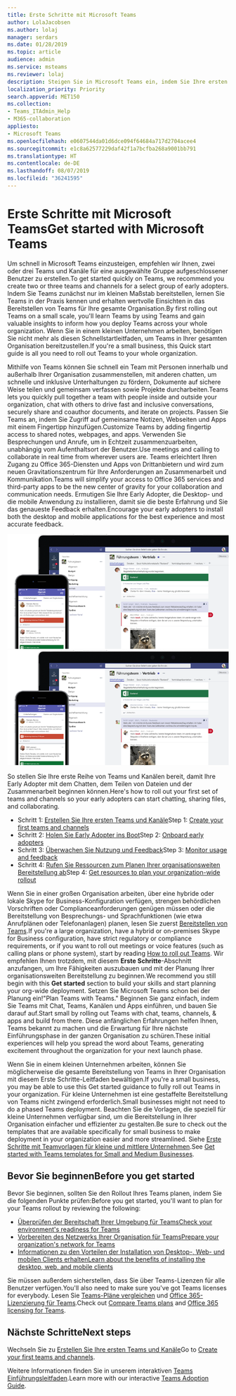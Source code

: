 ```yaml
---
title: Erste Schritte mit Microsoft Teams
author: LolaJacobsen
ms.author: lolaj
manager: serdars
ms.date: 01/28/2019
ms.topic: article
audience: admin
ms.service: msteams
ms.reviewer: lolaj
description: Steigen Sie in Microsoft Teams ein, indem Sie Ihre ersten Teams und Kanäle bereitstellen, damit Sie Erfahrung in Teams aufbauen, bevor Sie es auf breiter Basis in der Organisation einführen.
localization_priority: Priority
search.appverid: MET150
ms.collection:
- Teams_ITAdmin_Help
- M365-collaboration
appliesto:
- Microsoft Teams
ms.openlocfilehash: e0607544da01d6dce094f64684a717d2704acee4
ms.sourcegitcommit: e1c8a62577229daf42f1a7bcfba268a9001bb791
ms.translationtype: HT
ms.contentlocale: de-DE
ms.lasthandoff: 08/07/2019
ms.locfileid: "36241595"
---
```

# <a name="get-started-with-microsoft-teams"></a><span data-ttu-id="a6255-103">Erste Schritte mit Microsoft Teams</span><span class="sxs-lookup"><span data-stu-id="a6255-103">Get started with Microsoft Teams</span></span>

<span data-ttu-id="a6255-104">Um schnell in Microsoft Teams einzusteigen, empfehlen wir Ihnen, zwei oder drei Teams und Kanäle für eine ausgewählte Gruppe aufgeschlossener Benutzer zu erstellen.</span><span class="sxs-lookup"><span data-stu-id="a6255-104">To get started quickly on Teams, we recommend you create two or three teams and channels for a select group of early adopters.</span></span> <span data-ttu-id="a6255-105">Indem Sie Teams zunächst nur im kleinen Maßstab bereitstellen, lernen Sie Teams in der Praxis kennen und erhalten wertvolle Einsichten in das Bereitstellen von Teams für Ihre gesamte Organisation.</span><span class="sxs-lookup"><span data-stu-id="a6255-105">By first rolling out Teams on a small scale, you'll learn Teams by using Teams and gain valuable insights to inform how you deploy Teams across your whole organization.</span></span> <span data-ttu-id="a6255-106">Wenn Sie in einem kleinen Unternehmen arbeiten, benötigen Sie nicht mehr als diesen Schnellstartleitfaden, um Teams in Ihrer gesamten Organisation bereitzustellen.</span><span class="sxs-lookup"><span data-stu-id="a6255-106">If you're a small business, this Quick start guide is all you need to roll out Teams to your whole organization.</span></span>


<span data-ttu-id="a6255-107">Mithilfe von Teams können Sie schnell ein Team mit Personen innerhalb und außerhalb Ihrer Organisation zusammenstellen, mit anderen chatten, um schnelle und inklusive Unterhaltungen zu fördern, Dokumente auf sichere Weise teilen und gemeinsam verfassen sowie Projekte durcharbeiten.</span><span class="sxs-lookup"><span data-stu-id="a6255-107">Teams lets you quickly pull together a team with people inside and outside your organization, chat with others to drive fast and inclusive conversations, securely share and coauthor documents, and iterate on projects.</span></span> <span data-ttu-id="a6255-108">Passen Sie Teams an, indem Sie Zugriff auf gemeinsame Notizen, Webseiten und Apps mit einem Fingertipp hinzufügen.</span><span class="sxs-lookup"><span data-stu-id="a6255-108">Customize Teams by adding fingertip access to shared notes, webpages, and apps.</span></span> <span data-ttu-id="a6255-109">Verwenden Sie Besprechungen und Anrufe, um in Echtzeit zusammenzuarbeiten, unabhängig vom Aufenthaltsort der Benutzer.</span><span class="sxs-lookup"><span data-stu-id="a6255-109">Use meetings and calling to collaborate in real time from wherever users are.</span></span> <span data-ttu-id="a6255-110">Teams erleichtert Ihren Zugang zu Office 365-Diensten und Apps von Drittanbietern und wird zum neuen Gravitationszentrum für Ihre Anforderungen an Zusammenarbeit und Kommunikation.</span><span class="sxs-lookup"><span data-stu-id="a6255-110">Teams will simplify your access to Office 365 services and  third-party apps to be the new center of gravity for your collaboration and communication needs.</span></span> <span data-ttu-id="a6255-111">Ermutigen Sie Ihre Early Adopter, die Desktop- und die mobile Anwendung zu installieren, damit sie die beste Erfahrung und Sie das genaueste Feedback erhalten.</span><span class="sxs-lookup"><span data-stu-id="a6255-111">Encourage your early adopters to install both the desktop and mobile applications for the best experience and most accurate feedback.</span></span>

<span data-ttu-id="a6255-112">![Screenshot mit den Benutzeroberflächen des Desktop- und Mobile-Clients](media/get-started-microsoft-teams.png "Screenshot mit dem Teams Desktop-Client und der Benutzeroberfläche für mobile Clients" )</span><span class="sxs-lookup"><span data-stu-id="a6255-112">![Screen shot showing the desktop and mobile client user interfaces](media/get-started-microsoft-teams.png "Screen shot showing the Teams desktop client and mobile client user interface" )</span></span> 

<span data-ttu-id="a6255-113">So stellen Sie Ihre erste Reihe von Teams und Kanälen bereit, damit Ihre Early Adopter mit dem Chatten, dem Teilen von Dateien und der Zusammenarbeit beginnen können.</span><span class="sxs-lookup"><span data-stu-id="a6255-113">Here's how to roll out your first set of teams and channels so your early adopters can start chatting, sharing files, and collaborating.</span></span>

- <span data-ttu-id="a6255-114">Schritt 1: [Erstellen Sie Ihre ersten Teams und Kanäle](get-started-with-teams-create-your-first-teams-and-channels.md)</span><span class="sxs-lookup"><span data-stu-id="a6255-114">Step 1: [Create your first teams and channels](get-started-with-teams-create-your-first-teams-and-channels.md)</span></span>
- <span data-ttu-id="a6255-115">Schritt 2: [Holen Sie Early Adopter ins Boot](get-started-with-teams-onboard-early-adopters.md)</span><span class="sxs-lookup"><span data-stu-id="a6255-115">Step 2: [Onboard early adopters](get-started-with-teams-onboard-early-adopters.md)</span></span>
- <span data-ttu-id="a6255-116">Schritt 3: [Überwachen Sie Nutzung und Feedback](get-started-with-teams-monitor-usage-and-feedback.md)</span><span class="sxs-lookup"><span data-stu-id="a6255-116">Step 3: [Monitor usage and feedback](get-started-with-teams-monitor-usage-and-feedback.md)</span></span>
- <span data-ttu-id="a6255-117">Schritt 4: [Rufen Sie Ressourcen zum Planen Ihrer organisationsweiten Bereitstellung ab](get-started-with-teams-resources-for-org-wide-rollout.md)</span><span class="sxs-lookup"><span data-stu-id="a6255-117">Step 4: [Get resources to plan your organization-wide rollout](get-started-with-teams-resources-for-org-wide-rollout.md)</span></span>

<span data-ttu-id="a6255-118">Wenn Sie in einer großen Organisation arbeiten, über eine hybride oder lokale Skype for Business-Konfiguration verfügen, strengen behördlichen Vorschriften oder Complianceanforderungen genügen müssen oder die Bereitstellung von Besprechungs- und Sprachfunktionen (wie etwa Anrufplänen oder Telefonanlagen) planen, lesen Sie zuerst [Bereitstellen von Teams](how-to-roll-out-teams.md).</span><span class="sxs-lookup"><span data-stu-id="a6255-118">If you're a large organization, have a hybrid or on-premises Skype for Business configuration, have strict regulatory or compliance requirements, or if you want to roll out meetings or voice features (such as calling plans or phone system), start by reading [How to roll out Teams](how-to-roll-out-teams.md).</span></span> <span data-ttu-id="a6255-119">Wir empfehlen Ihnen trotzdem, mit diesem **Erste Schritte**-Abschnitt anzufangen, um Ihre Fähigkeiten auszubauen und mit der Planung Ihrer organisationsweiten Bereitstellung zu beginnen.</span><span class="sxs-lookup"><span data-stu-id="a6255-119">We recommend you still begin with this **Get started** section to build your skills and start planning your org-wide deployment.</span></span> <span data-ttu-id="a6255-120">Setzen Sie Microsoft Teams schon bei der Planung ein!</span><span class="sxs-lookup"><span data-stu-id="a6255-120">"Plan Teams with Teams."</span></span> <span data-ttu-id="a6255-121">Beginnen Sie ganz einfach, indem Sie Teams mit Chat, Teams, Kanälen und Apps einführen, und bauen Sie darauf auf.</span><span class="sxs-lookup"><span data-stu-id="a6255-121">Start small by rolling out Teams with chat, teams, channels, & apps and build from there.</span></span> <span data-ttu-id="a6255-122">Diese anfänglichen Erfahrungen helfen Ihnen, Teams bekannt zu machen und die Erwartung für Ihre nächste Einführungsphase in der ganzen Organisation zu schüren.</span><span class="sxs-lookup"><span data-stu-id="a6255-122">These initial experiences will help you spread the word about Teams, generating excitement throughout the organization for your next launch phase.</span></span> 

<span data-ttu-id="a6255-123">Wenn Sie in einem kleinen Unternehmen arbeiten, können Sie möglicherweise die gesamte Bereitstellung von Teams in Ihrer Organisation mit diesem Erste Schritte-Leitfaden bewältigen.</span><span class="sxs-lookup"><span data-stu-id="a6255-123">If you're a small business, you may be able to use this Get started guidance to fully roll out Teams in your organization.</span></span> <span data-ttu-id="a6255-124">Für kleine Unternehmen ist eine gestaffelte Bereitstellung von Teams nicht zwingend erforderlich.</span><span class="sxs-lookup"><span data-stu-id="a6255-124">Small businesses might not need to do a phased Teams deployment.</span></span> <span data-ttu-id="a6255-125">Beachten Sie die Vorlagen, die speziell für kleine Unternehmen verfügbar sind, um die Bereitstellung in Ihrer Organisation einfacher und effizienter zu gestalten.</span><span class="sxs-lookup"><span data-stu-id="a6255-125">Be sure to check out the templates that are available specifically for small business to make deployment in your organization easier and more streamlined.</span></span> <span data-ttu-id="a6255-126">Siehe [Erste Schritte mit Teamvorlagen für kleine und mittlere Unternehmen](https://docs.microsoft.com/microsoftteams/smb-templates).</span><span class="sxs-lookup"><span data-stu-id="a6255-126">See [Get started with Teams templates for Small and Medium Businesses](https://docs.microsoft.com/microsoftteams/smb-templates).</span></span>

## <a name="before-you-get-started"></a><span data-ttu-id="a6255-127">Bevor Sie beginnen</span><span class="sxs-lookup"><span data-stu-id="a6255-127">Before you get started</span></span>

<span data-ttu-id="a6255-128">Bevor Sie beginnen, sollten Sie den Rollout Ihres Teams planen, indem Sie die folgenden Punkte prüfen:</span><span class="sxs-lookup"><span data-stu-id="a6255-128">Before you get started, you'll want to plan for your Teams rollout by reviewing the following:</span></span>

- [<span data-ttu-id="a6255-129">Überprüfen der Bereitschaft Ihrer Umgebung für Teams</span><span class="sxs-lookup"><span data-stu-id="a6255-129">Check your environment's readiness for Teams</span></span>](environment-readiness.md)
- [<span data-ttu-id="a6255-130">Vorbereiten des Netzwerks Ihrer Organisation für Teams</span><span class="sxs-lookup"><span data-stu-id="a6255-130">Prepare your organization's network for Teams</span></span>](prepare-network.md)
- [<span data-ttu-id="a6255-131">Informationen zu den Vorteilen der Installation von Desktop-, Web- und mobilen Clients erhalten</span><span class="sxs-lookup"><span data-stu-id="a6255-131">Learn about the benefits of installing the desktop, web, and mobile clients</span></span>](get-clients.md)

<span data-ttu-id="a6255-132">Sie müssen außerdem sicherstellen, dass Sie über Teams-Lizenzen für alle Benutzer verfügen.</span><span class="sxs-lookup"><span data-stu-id="a6255-132">You'll also need to make sure you've got Teams licenses for everybody.</span></span> <span data-ttu-id="a6255-133">Lesen Sie [Teams-Pläne vergleichen](https://products.office.com/microsoft-teams/free) und [Office 365-Lizenzierung für Teams](office-365-licensing.md).</span><span class="sxs-lookup"><span data-stu-id="a6255-133">Check out [Compare Teams plans](https://products.office.com/microsoft-teams/free) and [Office 365 licensing for Teams](office-365-licensing.md).</span></span> 



## <a name="next-steps"></a><span data-ttu-id="a6255-134">Nächste Schritte</span><span class="sxs-lookup"><span data-stu-id="a6255-134">Next steps</span></span>
<span data-ttu-id="a6255-135">Wechseln Sie zu [Erstellen Sie Ihre ersten Teams und Kanäle](get-started-with-teams-create-your-first-teams-and-channels.md)</span><span class="sxs-lookup"><span data-stu-id="a6255-135">Go to [Create your first teams and channels](get-started-with-teams-create-your-first-teams-and-channels.md).</span></span>

<span data-ttu-id="a6255-136">Weitere Informationen finden Sie in unserem interaktiven [Teams Einführungsleitfaden](https://aka.ms/teamstoolkit).</span><span class="sxs-lookup"><span data-stu-id="a6255-136">Learn more with our interactive [Teams Adoption Guide](https://aka.ms/teamstoolkit).</span></span>
